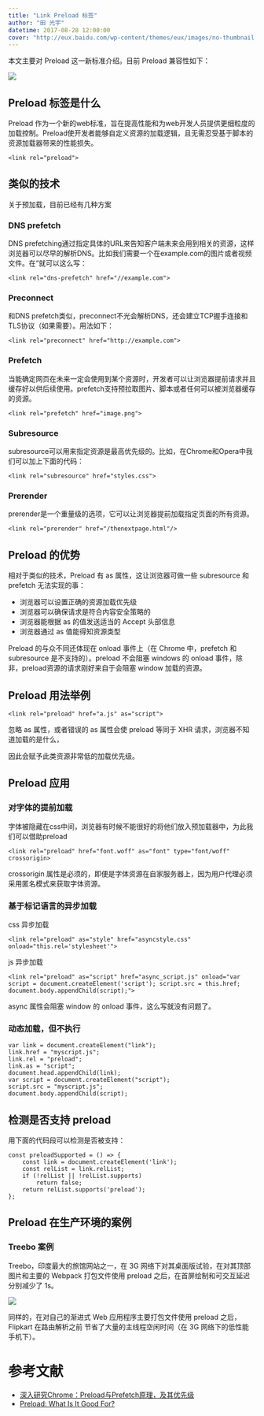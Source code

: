 ```yaml
---
title: "Link Preload 标签"
author: "田 光宇"
datetime: 2017-08-28 12:00:00
cover: "http://eux.baidu.com/wp-content/themes/eux/images/no-thumbnail.png"
---
```


本文主要对 Preload 这一新标准介绍。目前 Preload 兼容性如下：  

![](https://raw.githubusercontent.com/T-phantom/T-phantom.github.io/master/images/preload_state.png)
  



## Preload 标签是什么

Preload 作为一个新的web标准，旨在提高性能和为web开发人员提供更细粒度的加载控制。Preload使开发者能够自定义资源的加载逻辑，且无需忍受基于脚本的资源加载器带来的性能损失。  



```
<link rel="preload">
```


## 类似的技术

关于预加载，目前已经有几种方案  



### DNS prefetch

DNS prefetching通过指定具体的URL来告知客户端未来会用到相关的资源，这样浏览器可以尽早的解析DNS。比如我们需要一个在example.com的图片或者视频文件。在“就可以这么写：  



```
<link rel="dns-prefetch" href="//example.com">
```


### Preconnect

和DNS prefetch类似，preconnect不光会解析DNS，还会建立TCP握手连接和TLS协议（如果需要）。用法如下：  



```
<link rel="preconnect" href="http://example.com"> 
```


### Prefetch

当能确定网页在未来一定会使用到某个资源时，开发者可以让浏览器提前请求并且缓存好以供后续使用。prefetch支持预拉取图片、脚本或者任何可以被浏览器缓存的资源。  



```
<link rel="prefetch" href="image.png">
```


### Subresource

subresource可以用来指定资源是最高优先级的。比如，在Chrome和Opera中我们可以加上下面的代码：  



```
<link rel="subresource" href="styles.css">  
```


### Prerender

prerender是一个重量级的选项，它可以让浏览器提前加载指定页面的所有资源。  



```
<link rel="prerender" href="/thenextpage.html"/>
```


## Preload 的优势

相对于类似的技术，Preload 有 as 属性，这让浏览器可做一些 subresource 和 prefetch 无法实现的事：  




- 浏览器可以设置正确的资源加载优先级
- 浏览器可以确保请求是符合内容安全策略的  
- 浏览器能根据 as 的值发送适当的 Accept 头部信息  
- 浏览器通过 as 值能得知资源类型  


Preload 的与众不同还体现在 onload 事件上（在 Chrome 中，prefetch 和 subresource 是不支持的）。preload 不会阻塞 windows 的 onload 事件，除非，preload资源的请求刚好来自于会阻塞 window 加载的资源。  



## Preload 用法举例


```
<link rel="preload" href="a.js" as="script">
```

忽略 as 属性，或者错误的 as 属性会使 preload 等同于 XHR 请求，浏览器不知道加载的是什么，  

因此会赋予此类资源非常低的加载优先级。  



## Preload 应用


### 对字体的提前加载

字体被隐藏在css中间，浏览器有时候不能很好的将他们放入预加载器中，为此我们可以借助preload  



```
<link rel="preload" href="font.woff" as="font" type="font/woff" crossorigin>
```

crossorigin 属性是必须的，即便是字体资源在自家服务器上，因为用户代理必须采用匿名模式来获取字体资源。  



### 基于标记语言的异步加载

css 异步加载  



```
<link rel="preload" as="style" href="asyncstyle.css" onload="this.rel='stylesheet'">
```

js 异步加载  



```
<link rel="preload" as="script" href="async_script.js" onload="var script = document.createElement('script'); script.src = this.href; document.body.appendChild(script);">
```

async 属性会阻塞 window 的 onload 事件，这么写就没有问题了。  



### 动态加载，但不执行


```
var link = document.createElement("link");
link.href = "myscript.js";
link.rel = "preload";
link.as = "script";
document.head.appendChild(link);
var script = document.createElement("script");
script.src = "myscript.js";
document.body.appendChild(script); 
```


## 检测是否支持 preload

用下面的代码段可以检测是否被支持：  



```
const preloadSupported = () => {
    const link = document.createElement('link');
    const relList = link.relList;
    if (!relList || !relList.supports)
        return false;
    return relList.supports('preload');
};
```


## Preload 在生产环境的案例


### Treebo 案例

Treebo，印度最大的旅馆网站之一，在 3G 网络下对其桌面版试验，在对其顶部图片和主要的 Webpack 打包文件使用 preload 之后，在首屏绘制和可交互延迟分别减少了 1s。  

![](https://raw.githubusercontent.com/T-phantom/T-phantom.github.io/master/images/preload%E6%A1%88%E4%BE%8B1.png)
  

同样的，在对自己的渐进式 Web 应用程序主要打包文件使用 preload 之后，Flipkart 在路由解析之前 节省了大量的主线程空闲时间（在 3G 网络下的低性能手机下）。  



# 参考文献



- [深入研究Chrome：Preload与Prefetch原理，及其优先级](https://mp.weixin.qq.com/s/O5E2ASBEzfKOxgzCCJDlfw)  
- [Preload: What Is It Good For?](https://www.smashingmagazine.com/2016/02/preload-what-is-it-good-for/)
